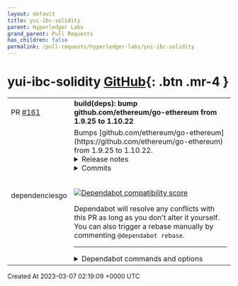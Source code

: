 ```yaml
---
layout: default
title: yui-ibc-solidity
parent: Hyperledger Labs
grand_parent: Pull Requests
has_children: false
permalink: /pull-requests/hyperledger-labs/yui-ibc-solidity
---
```


# yui-ibc-solidity <span class="fs-3 right-align">[GitHub](https://github.com/hyperledger-labs/yui-ibc-solidity){: .btn .mr-4 }</span>


<div>
    <table>
        <tr>
            <td>
                PR <a href="https://github.com/hyperledger-labs/yui-ibc-solidity/pull/161" class=".btn">#161</a>
            </td>
            <td>
                <b>
                    build(deps): bump github.com/ethereum/go-ethereum from 1.9.25 to 1.10.22
                </b>
            </td>
        </tr>
        <tr>
            <td>
                <span class="chip">dependencies</span><span class="chip">go</span>
            </td>
            <td>
                Bumps [github.com/ethereum/go-ethereum](https://github.com/ethereum/go-ethereum) from 1.9.25 to 1.10.22.
<details>
<summary>Release notes</summary>
<p><em>Sourced from <a href="https://github.com/ethereum/go-ethereum/releases">github.com/ethereum/go-ethereum's releases</a>.</em></p>
<blockquote>
<h2>Promavess (v1.10.22)</h2>
<h3>WARNING: This release seems to contain a regression that can corrupt the local state. Please hold on with updating while we investigate the issue!</h3>
<hr />
<p>Geth v1.10.22 <strong>enables the Merge for the Ethereum mainnet at a Terminal Total Difficulty of</strong> <code>58_750_000_000_000_000_000_000</code>.</p>
<p>This TTD is expected to be reached on the 15. September 2022.</p>
<h4>Merge EIPs</h4>
<ul>
<li><a href="https://eips.ethereum.org/EIPS/eip-3675">EIP-3676</a>: Upgrade consensus to Proof-of-Stake</li>
<li><a href="https://eips.ethereum.org/EIPS/eip-4399">EIP-4339</a>: Supplant DIFFICULTY opcode with PREVRANDAO</li>
</ul>
<h4>Additional notes about the merge changes</h4>
<ul>
<li>This release configures the Terminal Total Difficulty for mainnet. (<a href="https://github-redirect.dependabot.com/ethereum/go-ethereum/pull/25528">#25528</a>)</li>
<li>Many engine API issues found by hive have been fixed for this release. (<a href="https://github-redirect.dependabot.com/ethereum/go-ethereum/pull/25552">#25552</a>, <a href="https://github-redirect.dependabot.com/ethereum/go-ethereum/pull/25423">#25423</a>, <a href="https://github-redirect.dependabot.com/ethereum/go-ethereum/pull/25414">#25414</a>, <a href="https://github-redirect.dependabot.com/ethereum/go-ethereum/pull/25416">#25416</a>, <a href="https://github-redirect.dependabot.com/ethereum/go-ethereum/pull/25428">#25428</a>)</li>
<li>The Goerli testnet is now internally configured as 'successfully merged'. (<a href="https://github-redirect.dependabot.com/ethereum/go-ethereum/pull/25519">#25519</a>, <a href="https://github-redirect.dependabot.com/ethereum/go-ethereum/pull/24538">#24538</a>)</li>
</ul>
<h4>JSON-RPC API</h4>
<ul>
<li>The log filtering system now uses a LRU cache for block logs, speeding up repeated queries for the same block range. The cache size can be configured using the <code>--cache.blocklogs</code> command-line flag. (<a href="https://github-redirect.dependabot.com/ethereum/go-ethereum/pull/25459">#25459</a>)</li>
<li><code>eth_createAccessList</code> is now much faster when no gas limit is provided. (<a href="https://github-redirect.dependabot.com/ethereum/go-ethereum/pull/25467">#25467</a>)</li>
<li><code>eth_feeHistory</code> now also works with the <code>finalized</code> block specifier. (<a href="https://github-redirect.dependabot.com/ethereum/go-ethereum/pull/25442">#25442</a>)</li>
<li>The built-in callTracer now supports an option <code>onlyTopCall</code>. Enabling this option makes the tracer skip internal calls. We added this option to enable use of the <code>callTracer</code> to get the return data of reverted transactions. (<a href="https://github-redirect.dependabot.com/ethereum/go-ethereum/pull/25430">#25430</a>)</li>
</ul>
<h4>Go-library changes</h4>
<ul>
<li>Storage of trie node hash preimages is now disabled by default. You can enable it again using the <code>--cache.preimages</code> flag. (<a href="https://github-redirect.dependabot.com/ethereum/go-ethereum/pull/25287">#25287</a>, <a href="https://github-redirect.dependabot.com/ethereum/go-ethereum/pull/25538">#25538</a>, <a href="https://github-redirect.dependabot.com/ethereum/go-ethereum/pull/25533">#25533</a>)</li>
<li>The ethash mining implemenation now removes temporary DAG files, which could be left of disk when geth was interrupted while generating a DAG. (<a href="https://github-redirect.dependabot.com/ethereum/go-ethereum/pull/25381">#25381</a>)</li>
<li>ethclient now supports the <code>eth_feeHistory</code> method. (<a href="https://github-redirect.dependabot.com/ethereum/go-ethereum/pull/25403">#25403</a>)</li>
<li>The eth wire protocol test suite now supports protocol version eth/67. (<a href="https://github-redirect.dependabot.com/ethereum/go-ethereum/pull/25306">#25306</a>)</li>
<li>RLP-decoding of trie nodes is ~33% faster due to reduced allocations in the decoder. (<a href="https://github-redirect.dependabot.com/ethereum/go-ethereum/pull/25357">#25357</a>)</li>
<li>The RPC server supports a new option <code>ReadHeaderTimeout</code>. (<a href="https://github-redirect.dependabot.com/ethereum/go-ethereum/pull/25338">#25338</a>)</li>
<li>Registering of clef ruleset UIs should now work correctly. (<a href="https://github-redirect.dependabot.com/ethereum/go-ethereum/pull/25455">#25455</a>)</li>
</ul>
<h4>Build</h4>
<ul>
<li>Geth binaries in docker are now statically-linked. (<a href="https://github-redirect.dependabot.com/ethereum/go-ethereum/pull/25492">#25492</a>)</li>
<li>This release is built using Go 1.18.5. (<a href="https://github-redirect.dependabot.com/ethereum/go-ethereum/pull/25461">#25461</a>)</li>
</ul>
<p>For a full rundown of the changes please consult the Geth <a href="https://github.com/ethereum/go-ethereum/milestone/134?closed=1">1.10.22 release milestone</a></p>
<hr />
<p>As with all our previous releases, you can find the:</p>
<ul>
<li>Pre-built binaries for all platforms on our <a href="https://geth.ethereum.org/downloads/">downloads page</a>.</li>
<li>Docker images published under <a href="https://cloud.docker.com/u/ethereum/repository/docker/ethereum/client-go"><code>ethereum/client-go</code></a>.</li>
<li>Ubuntu packages in our <a href="https://launchpad.net/~ethereum/+archive/ubuntu/ethereum">Launchpad PPA repository</a>.</li>
</ul>
<!-- raw HTML omitted -->
</blockquote>
<p>... (truncated)</p>
</details>
<details>
<summary>Commits</summary>
<ul>
<li><a href="https://github.com/ethereum/go-ethereum/commit/2de49b04e56cf07f011d6d91f9d5c08847aabe8e"><code>2de49b0</code></a> params: release go-ethereum v1.10.22</li>
<li><a href="https://github.com/ethereum/go-ethereum/commit/395f3d4bf689c199e93e05af57ebff09b10f1c9a"><code>395f3d4</code></a> eth/catalyst: warn less frequently if no beacon client is available (<a href="https://github-redirect.dependabot.com/ethereum/go-ethereum/issues/25569">#25569</a>)</li>
<li><a href="https://github.com/ethereum/go-ethereum/commit/02418c2fa965e61f5bc1e66e1063482eb5293e5d"><code>02418c2</code></a> Revert &quot;eth/fetcher: don't spend too much time on transaction inclusion&quot; (<a href="https://github-redirect.dependabot.com/ethereum/go-ethereum/issues/25">#25</a>...</li>
<li><a href="https://github.com/ethereum/go-ethereum/commit/0ce494b60cd00d70f1f9f2dd0b9bfbd76204168a"><code>0ce494b</code></a> eth/fetcher: don't spend too much time on transaction inclusion (<a href="https://github-redirect.dependabot.com/ethereum/go-ethereum/issues/25524">#25524</a>)</li>
<li><a href="https://github.com/ethereum/go-ethereum/commit/ac7ad811b4d2ba0b93f9272e2487253026620b48"><code>ac7ad81</code></a> internal/ethapi: fix build regression (<a href="https://github-redirect.dependabot.com/ethereum/go-ethereum/issues/25555">#25555</a>)</li>
<li><a href="https://github.com/ethereum/go-ethereum/commit/08658806268f4c570c682e87681881ac35123fe9"><code>0865880</code></a> accounts/abi: fix set function (<a href="https://github-redirect.dependabot.com/ethereum/go-ethereum/issues/25477">#25477</a>)</li>
<li><a href="https://github.com/ethereum/go-ethereum/commit/36874b63a1b56eed2b8e4b47ccea0337920b84b8"><code>36874b6</code></a> eth/filters: add global block logs cache (<a href="https://github-redirect.dependabot.com/ethereum/go-ethereum/issues/25459">#25459</a>)</li>
<li><a href="https://github.com/ethereum/go-ethereum/commit/77308cd6fceb99e276c1e2753d92ff82c6f1a962"><code>77308cd</code></a> consensus/beacon: check ttd reached on pos blocks (<a href="https://github-redirect.dependabot.com/ethereum/go-ethereum/issues/25552">#25552</a>)</li>
<li><a href="https://github.com/ethereum/go-ethereum/commit/9762ddf8b0e9d471600c99f158479912f4870c52"><code>9762ddf</code></a> cmd/geth: parse uint64 value with ParseUint instead of Atoi (<a href="https://github-redirect.dependabot.com/ethereum/go-ethereum/issues/25545">#25545</a>)</li>
<li><a href="https://github.com/ethereum/go-ethereum/commit/656dc8cc0034d3dd57b5e1baecb788d9c4e9929d"><code>656dc8c</code></a> eth, les: unlock downloader peerSet if there's an error (<a href="https://github-redirect.dependabot.com/ethereum/go-ethereum/issues/25546">#25546</a>)</li>
<li>Additional commits viewable in <a href="https://github.com/ethereum/go-ethereum/compare/v1.9.25...v1.10.22">compare view</a></li>
</ul>
</details>
<br />


[![Dependabot compatibility score](https://dependabot-badges.githubapp.com/badges/compatibility_score?dependency-name=github.com/ethereum/go-ethereum&package-manager=go_modules&previous-version=1.9.25&new-version=1.10.22)](https://docs.github.com/en/github/managing-security-vulnerabilities/about-dependabot-security-updates#about-compatibility-scores)

Dependabot will resolve any conflicts with this PR as long as you don't alter it yourself. You can also trigger a rebase manually by commenting `@dependabot rebase`.

[//]: # (dependabot-automerge-start)
[//]: # (dependabot-automerge-end)

---

<details>
<summary>Dependabot commands and options</summary>
<br />

You can trigger Dependabot actions by commenting on this PR:
- `@dependabot rebase` will rebase this PR
- `@dependabot recreate` will recreate this PR, overwriting any edits that have been made to it
- `@dependabot merge` will merge this PR after your CI passes on it
- `@dependabot squash and merge` will squash and merge this PR after your CI passes on it
- `@dependabot cancel merge` will cancel a previously requested merge and block automerging
- `@dependabot reopen` will reopen this PR if it is closed
- `@dependabot close` will close this PR and stop Dependabot recreating it. You can achieve the same result by closing it manually
- `@dependabot ignore this major version` will close this PR and stop Dependabot creating any more for this major version (unless you reopen the PR or upgrade to it yourself)
- `@dependabot ignore this minor version` will close this PR and stop Dependabot creating any more for this minor version (unless you reopen the PR or upgrade to it yourself)
- `@dependabot ignore this dependency` will close this PR and stop Dependabot creating any more for this dependency (unless you reopen the PR or upgrade to it yourself)
- `@dependabot use these labels` will set the current labels as the default for future PRs for this repo and language
- `@dependabot use these reviewers` will set the current reviewers as the default for future PRs for this repo and language
- `@dependabot use these assignees` will set the current assignees as the default for future PRs for this repo and language
- `@dependabot use this milestone` will set the current milestone as the default for future PRs for this repo and language

You can disable automated security fix PRs for this repo from the [Security Alerts page](https://github.com/hyperledger-labs/yui-ibc-solidity/network/alerts).

</details>
            </td>
        </tr>
    </table>
    <div class="right-align">
        Created At 2023-03-07 02:19:09 +0000 UTC
    </div>
</div>


